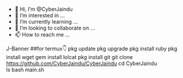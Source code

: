 - 👋 Hi, I’m @CyberJaindu
- 👀 I’m interested in ...
- 🌱 I’m currently learning ...
- 💞️ I’m looking to collaborate on ...
- 📫 How to reach me ...

J-Banner
 ##for termux👇
pkg update
 pkg upgrade
  pkg install ruby 
   pkg install wget
    gem install lolcat
     pkg install git
      git clone https://github.com/CyberJaindu/CyberJaindu
       cd CyberJaindu  
        ls
         bash main.sh
